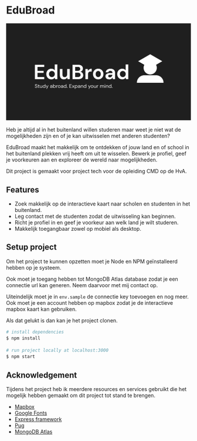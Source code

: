 # EduBroad

![Banner EduBroad](./public/images/banner.png)

Heb je altijd al in het buitenland willen studeren maar weet je niet wat de mogelijkheden zijn en of je kan uitwisselen met anderen studenten?

EduBroad maakt het makkelijk om te ontdekken of jouw land en of school in het buitenland plekken vrij heeft om uit te wisselen. Bewerk je profiel, geef je voorkeuren aan en exploreer de wereld naar mogelijkheden.

Dit project is gemaakt voor project tech voor de opleiding CMD op de HvA.

## Features

- Zoek makkelijk op de interactieve kaart naar scholen en studenten in het buitenland.
- Leg contact met de studenten zodat de uitwisseling kan beginnen.
- Richt je profiel in en geef je voorkeur aan welk land je wilt studeren.
- Makkelijk toegangbaar zowel op mobiel als desktop.

## Setup project

Om het project te kunnen opzetten moet je Node en NPM geïnstalleerd hebben op je systeem.

Ook moet je toegang hebben tot MongoDB Atlas database zodat je een connectie url kan generen. Neem daarvoor met mij contact op.

Uiteindelijk moet je in `env.sample` de connectie key toevoegen en nog meer. Ook moet je een account hebben op mapbox zodat je de interactieve mapbox kaart kan gebruiken.

Als dat gelukt is dan kan je het project clonen.


```bash
# install dependencies
$ npm install

# run project locally at localhost:3000
$ npm start
```

## Acknowledgement

Tijdens het project heb ik meerdere resources en services gebruikt die het mogelijk hebben gemaakt om dit project tot stand te brengen.

- [Mapbox](https://www.mapbox.com/)
- [Google Fonts](https://fonts.google.com/)
- [Express framework](https://expressjs.com/)
- [Pug](https://pugjs.org/)
- [MongoDB Atlas](https://www.mongodb.com/atlas/database)
